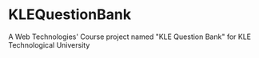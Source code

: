 # KLEQuestionBank
A Web Technologies' Course project named "KLE Question Bank" for KLE Technological University 
